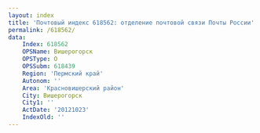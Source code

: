 ```yaml
---
layout: index
title: 'Почтовый индекс 618562: отделение почтовой связи Почты России'
permalink: /618562/
data:
    Index: 618562
    OPSName: Вишерогорск
    OPSType: О
    OPSSubm: 618439
    Region: 'Пермский край'
    Autonom: ''
    Area: 'Красновишерский район'
    City: Вишерогорск
    City1: ''
    ActDate: '20121023'
    IndexOld: ''
---
```

